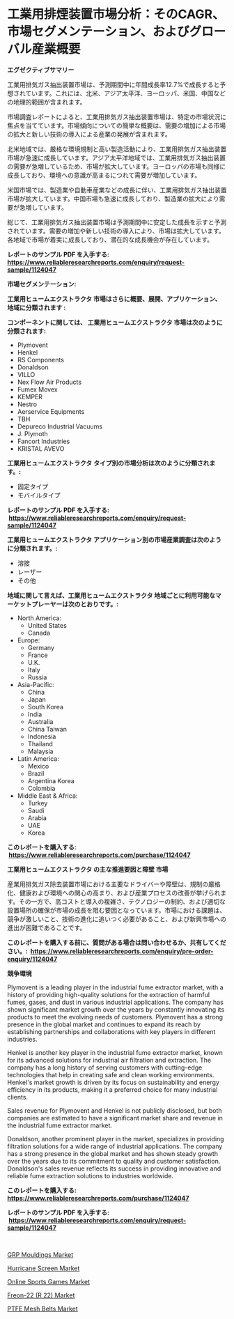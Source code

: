 <p><h1>工業用排煙装置市場分析：そのCAGR、市場セグメンテーション、およびグローバル産業概要</h1></p><p><strong>エグゼクティブサマリー</strong></p>
<p><p>工業用排気ガス抽出装置市場は、予測期間中に年間成長率12.7%で成長すると予想されています。これには、北米、アジア太平洋、ヨーロッパ、米国、中国などの地理的範囲が含まれます。</p><p>市場調査レポートによると、工業用排気ガス抽出装置市場は、特定の市場状況に焦点を当てています。市場傾向についての簡単な概要は、需要の増加による市場の拡大と新しい技術の導入による産業の発展が含まれます。</p><p>北米地域では、厳格な環境規制と高い製造活動により、工業用排気ガス抽出装置市場が急速に成長しています。アジア太平洋地域では、工業用排気ガス抽出装置の需要が急増しているため、市場が拡大しています。ヨーロッパの市場も同様に成長しており、環境への意識が高まるにつれて需要が増加しています。</p><p>米国市場では、製造業や自動車産業などの成長に伴い、工業用排気ガス抽出装置市場が拡大しています。中国市場も急速に成長しており、製造業の拡大により需要が急増しています。</p><p>総じて、工業用排気ガス抽出装置市場は予測期間中に安定した成長を示すと予測されています。需要の増加や新しい技術の導入により、市場は拡大しています。各地域で市場が着実に成長しており、潜在的な成長機会が存在しています。</p></p>
<p><strong>レポートのサンプル PDF を入手する: <a href="https://www.reliableresearchreports.com/enquiry/request-sample/1124047">https://www.reliableresearchreports.com/enquiry/request-sample/1124047</a></strong></p>
<p><strong>市場セグメンテーション:</strong></p>
<p><strong> 工業用ヒュームエクストラクタ 市場はさらに概要、展開、アプリケーション、地域に分類されます :</strong></p>
<p><strong>コンポーネントに関しては、 工業用ヒュームエクストラクタ 市場は次のように分類されます: &nbsp;</strong></p>
<p><ul><li>Plymovent</li><li>Henkel</li><li>RS Components</li><li>Donaldson</li><li>VILLO</li><li>Nex Flow Air Products</li><li>Fumex Movex</li><li>KEMPER</li><li>Nestro</li><li>Aerservice Equipments</li><li>TBH</li><li>Depureco Industrial Vacuums</li><li>J. Plymoth</li><li>Fancort Industries</li><li>KRISTAL AVEVO</li></ul></p>
<p><strong> 工業用ヒュームエクストラクタ タイプ別の市場分析は次のように分類されます。:</strong></p>
<p><ul><li>固定タイプ</li><li>モバイルタイプ</li></ul></p>
<p><strong>レポートのサンプル PDF を入手する: &nbsp;<a href="https://www.reliableresearchreports.com/enquiry/request-sample/1124047">https://www.reliableresearchreports.com/enquiry/request-sample/1124047</a></strong></p>
<p><strong> 工業用ヒュームエクストラクタ アプリケーション別の市場産業調査は次のように分類されます。:</strong></p>
<p><ul><li>溶接</li><li>レーザー</li><li>その他</li></ul></p>
<p><strong>地域に関して言えば、工業用ヒュームエクストラクタ 地域ごとに利用可能なマーケットプレーヤーは次のとおりです。:</strong></p>
<p><ul>
    <li>
        North America:
        <ul>
            <li>United States</li>
            <li>Canada</li>
        </ul>
    </li>
    <li>
        Europe:
        <ul>
            <li>Germany</li>
            <li>France</li>
            <li>U.K.</li>
            <li>Italy</li>
            <li>Russia</li>
        </ul>
    </li>
    <li>
        Asia-Pacific:
        <ul>
            <li>China</li>
            <li>Japan</li>
            <li>South Korea</li>
            <li>India</li>
            <li>Australia</li>
            <li>China Taiwan</li>
            <li>Indonesia</li>
            <li>Thailand</li>
            <li>Malaysia</li>
        </ul>
    </li>
    <li>
        Latin America:
        <ul>
            <li>Mexico</li>
            <li>Brazil</li>
            <li>Argentina Korea</li>
            <li>Colombia</li>
        </ul>
    </li>
    <li>
        Middle East & Africa:
        <ul>
            <li>Turkey</li>
            <li>Saudi</li>
            <li>Arabia</li>
            <li>UAE</li>
            <li>Korea</li>
        </ul>
    </li>
    </ul></p>
<p><strong>このレポートを購入する: &nbsp;<a href="https://www.reliableresearchreports.com/purchase/1124047">https://www.reliableresearchreports.com/purchase/1124047</a></strong></p>
<p><strong>工業用ヒュームエクストラクタ の主な推進要因と障壁 市場</strong></p>
<p><p>産業用排気ガス除去装置市場における主要なドライバーや障壁は、規制の厳格化、健康および環境への関心の高まり、および産業プロセスの改善が挙げられます。その一方で、高コストと導入の複雑さ、テクノロジーの制約、および適切な設置場所の確保が市場の成長を阻む要因となっています。市場における課題は、競争が激しいこと、技術の進化に追いつく必要があること、および新興市場への進出が困難であることです。</p></p>
<p><strong>このレポートを購入する前に、質問がある場合は問い合わせるか、共有してください。:&nbsp; <a href="https://www.reliableresearchreports.com/enquiry/pre-order-enquiry/1124047">https://www.reliableresearchreports.com/enquiry/pre-order-enquiry/1124047</a></strong></p>
<p><strong>競争環境</strong></p>
<p><p>Plymovent is a leading player in the industrial fume extractor market, with a history of providing high-quality solutions for the extraction of harmful fumes, gases, and dust in various industrial applications. The company has shown significant market growth over the years by constantly innovating its products to meet the evolving needs of customers. Plymovent has a strong presence in the global market and continues to expand its reach by establishing partnerships and collaborations with key players in different industries.</p><p>Henkel is another key player in the industrial fume extractor market, known for its advanced solutions for industrial air filtration and extraction. The company has a long history of serving customers with cutting-edge technologies that help in creating safe and clean working environments. Henkel's market growth is driven by its focus on sustainability and energy efficiency in its products, making it a preferred choice for many industrial clients.</p><p>Sales revenue for Plymovent and Henkel is not publicly disclosed, but both companies are estimated to have a significant market share and revenue in the industrial fume extractor market.</p><p>Donaldson, another prominent player in the market, specializes in providing filtration solutions for a wide range of industrial applications. The company has a strong presence in the global market and has shown steady growth over the years due to its commitment to quality and customer satisfaction. Donaldson's sales revenue reflects its success in providing innovative and reliable fume extraction solutions to industries worldwide.</p></p>
<p><strong>このレポートを購入する: &nbsp; <a href="https://www.reliableresearchreports.com/purchase/1124047">https://www.reliableresearchreports.com/purchase/1124047</a></strong></p>
<p><strong>レポートのサンプル PDF を入手する: &nbsp;<a href="https://www.reliableresearchreports.com/enquiry/request-sample/1124047">https://www.reliableresearchreports.com/enquiry/request-sample/1124047</a></strong><strong></strong></p>
<p>&nbsp;</p>
<p><p><a href="https://scarlet-rocket-c63.notion.site/GRP-Mouldings-Market-Offer-Valuable-Insights-into-Market-Size-Market-Share-Market-Trends-and-Proj-e761efc8bfda48b591885d9d676e7ef9">GRP Mouldings Market</a></p><p><a href="https://github.com/GroverBarry/Market-Research-Report-List-4/blob/main/hurricane-screen-market.md">Hurricane Screen Market</a></p><p><a href="https://view.publitas.com/reportprime-1/online-sports-games-market-size-reflecting-a-forecast-till-2030-market-by-type-by-application-and-by-geography/">Online Sports Games Market</a></p><p><a href="https://issuu.com/reportprime-2/docs/freon-22-r-22-market-size-2030.pptx">Freon-22 (R 22) Market</a></p><p><a href="https://fearless-okapi-6c8.notion.site/PTFE-Mesh-Belts-Market-Size-and-Examines-its-Market-Scope-with-a-Primary-Focus-on-Growth-Opportuni-d28a16331be14544b788e6c296847a6b">PTFE Mesh Belts Market</a></p></p>